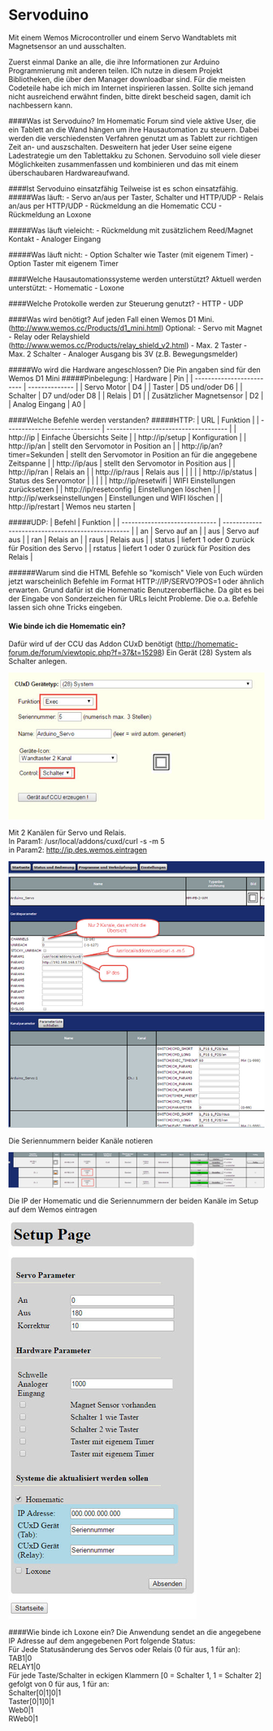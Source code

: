 # Servoduino
Mit einem Wemos Microcontroller und einem Servo Wandtablets mit Magnetsensor an und ausschalten. 

Zuerst einmal Danke an alle, die ihre Informationen zur Arduino Programmierung mit anderen teilen. ICh nutze in diesem Projekt Bibliotheken, die über den Manager downloadbar sind. 
Für die meisten Codeteile habe ich mich im Internet inspirieren lassen. Sollte sich jemand nicht ausreichend erwähnt finden, bitte direkt bescheid sagen, damit ich nachbessern kann.

####Was ist Servoduino?
Im Homematic Forum sind viele aktive User, die ein Tablett an die Wand hängen um ihre Hausautomation zu steuern. Dabei werden die verschiedensten Verfahren genutzt um as Tablett zur richtigen Zeit an- und auszschalten.
Desweitern hat jeder User seine eigene Ladestrategie um den Tablettakku zu Schonen.
Servoduino soll viele dieser Möglichkeiten zusammenfassen und kombinieren und das mit einem überschaubaren Hardwareaufwand.

####Ist Servoduino einsatzfähig
Teilweise ist es schon einsatzfähig.
#####Was läuft:
	-	Servo an/aus per Taster, Schalter und HTTP/UDP
	-	Relais an/aus per HTTP/UDP
	-	Rückmeldung an die Homematic CCU
	-	Rückmeldung an Loxone

#####Was läuft vieleicht:
	-	Rückmeldung mit zusätzlichem Reed/Magnet Kontakt
	-	Analoger Eingang

#####Was läuft nicht:
	-	Option Schalter wie Taster (mit eigenem Timer)
	-	Option Taster mit eigenem Timer
	
####Welche Hausautomationssysteme werden unterstützt?
Aktuell werden unterstützt:
	-	Homematic
	-	Loxone
	
####Welche Protokolle werden zur Steuerung genutzt?
	-	HTTP
	- 	UDP
	
####Was wird benötigt?
Auf jeden Fall einen Wemos D1 Mini. (http://www.wemos.cc/Products/d1_mini.html)
Optional:
	-	Servo mit Magnet 
	-	Relay oder Relayshield (http://www.wemos.cc/Products/relay_shield_v2.html)
	-	Max. 2 Taster
	-	Max. 2 Schalter
	-	Analoger Ausgang bis 3V (z.B. Bewegungsmelder)

#####Wo wird die Hardware angeschlossen?
Die Pin angaben sind für den Wemos D1 Mini 
#####Pinbelegung:
| Hardware                  | Pin            |
| ------------------------- | -------------- |
| Servo Motor               | D4             |
| Taster                    | D5 und/oder D6 |
| Schalter                  | D7 und/oder D8 |
| Relais                    | D1             |
| Zusätzlicher Magnetsensor | D2             |
| Analog Eingang            | A0             |
 
####Welche Befehle werden verstanden?
#####HTTP:
| URL                           | Funktion                              |
| ----------------------------- | ------------------------------------- |
| http://ip                     | Einfache Übersichts Seite             |
| http://ip/setup               | Konfiguration                         |
| http://ip/an                  | stellt den Servomotor in Position an  |
| http://ip/an?timer=Sekunden   | stellt den Servomotor in Position an für die angegebene Zeitspanne  |
| http://ip/aus                 | stellt den Servomotor in Position aus |
| http://ip/ran                 | Relais an                             |
| http://ip/raus                | Relais aus                            |
|                               |                                       |
| http://ip/status              | Status des Servomotor                 |
|                               |                                       |
| http://ip/resetwifi           | WIFI Einstellungen zurücksetzen       |
| http://ip/resetconfig         | Einstellungen löschen                 |
| http://ip/werkseinstellungen  | Einstellungen und WIFI löschen        |
| http://ip/restart             | Wemos neu starten                     |

#####UDP:
| Befehl                        | Funktion                                          |
| ----------------------------- | ------------------------------------------------- |
| an                            | Servo auf an                                      |
| aus                           | Servo auf aus                                     |
| ran                           | Relais an                                         |
| raus                          | Relais aus                                        |
| status                        | liefert 1 oder 0 zurück für Position des Servo    |
| rstatus                       | liefert 1 oder 0 zurück für Position des Relais   |
 
######Warum sind die HTML Befehle so "komisch"
Viele von Euch würden jetzt warscheinlich Befehle im Format HTTP://IP/SERVO?POS=1 oder ähnlich erwarten. 
Grund dafür ist die Homematic Benutzeroberfläche. Da gibt es bei der Eingabe von Sonderzeichen für URLs leicht Probleme. Die o.a. Befehle lassen sich ohne Tricks eingeben.

#### Wie binde ich die Homematic ein?
Dafür wird uf der CCU das Addon CUxD benötigt (http://homematic-forum.de/forum/viewtopic.php?f=37&t=15298)
Ein Gerät (28) System als Schalter anlegen.  
  
![alt tag](https://github.com/akwak2015/Servoduino/blob/master/Docs/images/HM0.jpg?raw=true)  
  
Mit 2 Kanälen für Servo und Relais.  
In Param1: /usr/local/addons/cuxd/curl -s -m 5  
in Param2: http://ip.des.wemos.eintragen  
  
![alt tag](https://github.com/akwak2015/Servoduino/blob/master/Docs/images/HM1.jpg?raw=true)  
  
Die Seriennummern beider Kanäle notieren  
  
![alt tag](https://github.com/akwak2015/Servoduino/blob/master/Docs/images/HM2.jpg?raw=true)  
  
Die IP der Homematic und die Seriennummern der beiden Kanäle im Setup auf dem Wemos eintragen
  
![alt tag](https://github.com/akwak2015/Servoduino/blob/master/Docs/images/IF0.jpg?raw=true)
  
####Wie binde ich Loxone ein?
Die Anwendung sendet an die angegebene IP Adresse auf dem angegebenen Port folgende Status:  
Für Jede Statusänderung des Servos oder Relais (0 für aus, 1 für an):  
	TAB1|0  
	RELAY1|0   
Für jede Taste/Schalter in eckigen Klammern [0 = Schalter 1, 1 = Schalter 2] gefolgt von 0 für aus, 1 für an:  
	Schalter[0|1]0|1  
	Taster[0|1]0|1  
	Web0|1  
	RWeb0|1   
 
